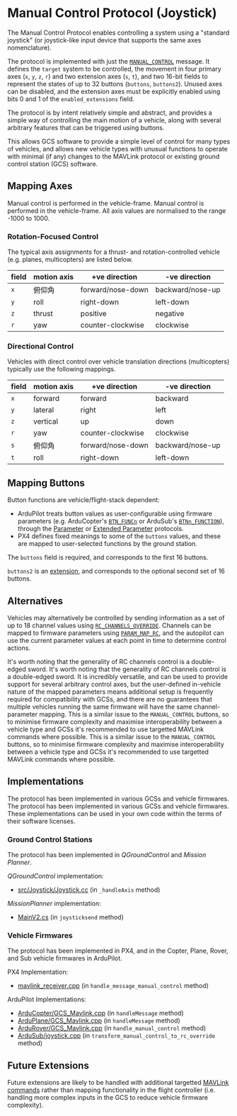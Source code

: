 # Manual Control Protocol (Joystick)

The Manual Control Protocol enables controlling a system using a "standard joystick" (or joystick-like input device that supports the same axes nomenclature).

The protocol is implemented with just the [`MANUAL_CONTROL`](../messages/common.md#MANUAL_CONTROL) message.
It defines the `target` system to be controlled, the movement in four primary axes (`x`, `y`, `z`, `r`) and two extension axes (`s`, `t`), and two 16-bit fields to represent the states of up to 32 buttons (`buttons`, `buttons2`).
Unused axes can be disabled, and the extension axes must be explicitly enabled using bits 0 and 1 of the `enabled_extensions` field.

The protocol is by intent relatively simple and abstract, and provides a simple way of controlling the main motion of a vehicle, along with several arbitrary features that can be triggered using buttons.

This allows GCS software to provide a simple level of control for many types of vehicles, and allows new vehicle types with unusual functions to operate with minimal (if any) changes to the MAVLink protocol or existing ground control station (GCS) software.

## Mapping Axes

Manual control is performed in the vehicle-frame.
Manual control is performed in the vehicle-frame. All axis values are normalised to the range -1000 to 1000.

### Rotation-Focused Control

The typical axis assignments for a thrust- and rotation-controlled vehicle (e.g. planes, multicopters) are listed below.

| field | motion axis | +ve direction     | -ve direction    |
| ----- | ----------- | ----------------- | ---------------- |
| `x`   | 俯仰角         | forward/nose-down | backward/nose-up |
| `y`   | roll        | right-down        | left-down        |
| `z`   | thrust      | positive          | negative         |
| `r`   | yaw         | counter-clockwise | clockwise        |

### Directional Control

Vehicles with direct control over vehicle translation directions (multicopters) typically use the following mappings.

| field | motion axis | +ve direction     | -ve direction    |
| ----- | ----------- | ----------------- | ---------------- |
| `x`   | forward     | forward           | backward         |
| `y`   | lateral     | right             | left             |
| `z`   | vertical    | up                | down             |
| `r`   | yaw         | counter-clockwise | clockwise        |
| `s`   | 俯仰角         | forward/nose-down | backward/nose-up |
| `t`   | roll        | right-down        | left-down        |

## Mapping Buttons

Button functions are vehicle/flight-stack dependent:

- ArduPilot treats button values as user-configurable using firmware parameters (e.g. ArduCopter's [`BTN_FUNCn`](https://ardupilot.org/copter/docs/parameters.html#btn-func1-button-pin-1-rc-channel-function) or ArduSub's [`BTNn_FUNCTION`](https://ardupilot.org/sub/docs/buttons.html)), through the [Parameter](./parameter.md) or [Extended Parameter](./parameter_ext.md) protocols.
- PX4 defines fixed meanings to some of the `buttons` values, and these are mapped to user-selected functions by the ground station.

The `buttons` field is required, and corresponds to the first 16 buttons.

`buttons2` is an [extension](https://mavlink.io/en/guide/define_xml_element.html#message_extensions), and corresponds to the optional second set of 16 buttons.

## Alternatives

Vehicles may alternatively be controlled by sending information as a set of up to 18 channel values using [`RC_CHANNELS_OVERRIDE`](../messages/common.md#RC_CHANNELS_OVERRIDE).
Channels can be mapped to firmware parameters using [`PARAM_MAP_RC`](../messages/common.md#PARAM_MAP_RC), and the autopilot can use the current parameter values at each point in time to determine control actions.

It's worth noting that the generality of RC channels control is a double-edged sword.
It's worth noting that the generality of RC channels control is a double-edged sword. It is incredibly versatile, and can be used to provide support for several arbitrary control axes, but the user-defined in-vehicle nature of the mapped parameters means additional setup is frequently required for compatibility with GCSs, and there are no guarantees that multiple vehicles running the same firmware will have the same channel-parameter mapping. This is a similar issue to the <code>MANUAL_CONTROL</code> buttons, so to minimise firmware complexity and maximise interoperability between a vehicle type and GCSs it's recommended to use targetted MAVLink commands where possible.
This is a similar issue to the `MANUAL_CONTROL` buttons, so to minimise firmware complexity and maximise interoperability between a vehicle type and GCSs it's recommended to use targetted MAVLink commands where possible.

## Implementations

The protocol has been implemented in various GCSs and vehicle firmwares.
The protocol has been implemented in various GCSs and vehicle firmwares. These implementations can be used in your own code within the terms of their software licenses.

### Ground Control Stations

The protocol has been implemented in _QGroundControl_ and _Mission Planner_.

_QGroundControl_ implementation:

- [src/Joystick/Joystick.cc](https://github.com/mavlink/qgroundcontrol/blob/master/src/Joystick/Joystick.cc) (in `_handleAxis` method)

_MissionPlanner_ implementation:

- [MainV2.cs](https://github.com/ArduPilot/MissionPlanner/blob/master/MainV2.cs) (in `joysticksend` method)

### Vehicle Firmwares

The protocol has been implemented in PX4, and in the Copter, Plane, Rover, and Sub vehicle firmwares in ArduPilot.

PX4 Implementation:

- [mavlink_receiver.cpp](https://github.com/PX4/PX4-Autopilot/blob/master/src/modules/mavlink/mavlink_receiver.cpp) (in `handle_message_manual_control` method)

ArduPilot Implementations:

- [ArduCopter/GCS_Mavlink.cpp](https://github.com/ArduPilot/ardupilot/blob/master/ArduCopter/GCS_Mavlink.cpp) (in `handleMessage` method)
- [ArduPlane/GCS_Mavlink.cpp](https://github.com/ArduPilot/ardupilot/blob/master/ArduPlane/GCS_Mavlink.cpp) (in `handleMessage` method)
- [ArduRover/GCS_Mavlink.cpp](https://github.com/ArduPilot/ardupilot/blob/master/ArduRover/GCS_Mavlink.cpp) (in `handle_manual_control` method)
- [ArduSub/joystick.cpp](https://github.com/ArduPilot/ardupilot/blob/master/ArduSub/joystick.cpp) (in `transform_manual_control_to_rc_override` method)

## Future Extensions

Future extensions are likely to be handled with additional targetted [MAVLink commands](./command.md) rather than mapping functionality in the flight controller (i.e. handling more complex inputs in the GCS to reduce vehicle firmware complexity).
